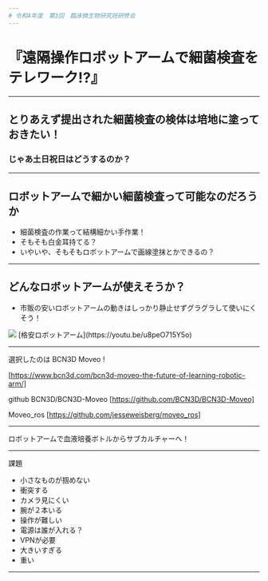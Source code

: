 ```yaml
---
# 令和4年度　第3回　臨床微生物研究班研修会
---
```

<!-- _class: title -->
# 『遠隔操作ロボットアームで細菌検査をテレワーク!?』

---
## とりあえず提出された細菌検査の検体は培地に塗っておきたい！
### じゃあ土日祝日はどうするのか？
---
## ロボットアームで細かい細菌検査って可能なのだろうか
- 細菌検査の作業って結構細かい手作業！
- そもそも白金耳持てる？
- いやいや、そもそもロボットアームで画線塗抹とかできるの？

---
## どんなロボットアームが使えそうか？
- 市販の安いロボットアームの動きはしっかり静止せずグラグラして使いにくそう！
<img src = https://images-fe.ssl-images-amazon.com/images/I/51iYXsvX9FL.__AC_SX300_SY300_QL70_ML2_.jpg >
[格安ロボットアーム](https://youtu.be/u8peO715Y5o)

---
選択したのは BCN3D Moveo !

[https://www.bcn3d.com/bcn3d-moveo-the-future-of-learning-robotic-arm/]

github BCN3D/BCN3D-Moveo
[https://github.com/BCN3D/BCN3D-Moveo]

Moveo_ros
[https://github.com/jesseweisberg/moveo_ros]


---

ロボットアームで血液培養ボトルからサブカルチャーへ！

---
課題

- 小さなものが掴めない
- 衝突する
- カメラ見にくい
- 腕が２本いる
- 操作が難しい
- 電源は誰が入れる？
- VPNが必要
- 大きいすぎる
- 重い
---
